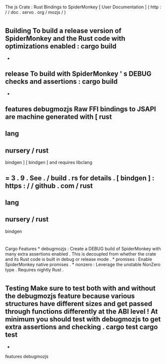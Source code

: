 #
The
js
Crate
:
Rust
Bindings
to
SpiderMonkey
[
User
Documentation
]
(
http
:
/
/
doc
.
servo
.
org
/
mozjs
/
)
#
#
Building
To
build
a
release
version
of
SpiderMonkey
and
the
Rust
code
with
optimizations
enabled
:
cargo
build
-
-
release
To
build
with
SpiderMonkey
'
s
DEBUG
checks
and
assertions
:
cargo
build
-
-
features
debugmozjs
Raw
FFI
bindings
to
JSAPI
are
machine
generated
with
[
rust
-
lang
-
nursery
/
rust
-
bindgen
]
[
bindgen
]
and
requires
libclang
>
=
3
.
9
.
See
.
/
build
.
rs
for
details
.
[
bindgen
]
:
https
:
/
/
github
.
com
/
rust
-
lang
-
nursery
/
rust
-
bindgen
#
#
Cargo
Features
*
debugmozjs
:
Create
a
DEBUG
build
of
SpiderMonkey
with
many
extra
assertions
enabled
.
This
is
decoupled
from
whether
the
crate
and
its
Rust
code
is
built
in
debug
or
release
mode
.
*
promises
:
Enable
SpiderMonkey
native
promises
.
*
nonzero
:
Leverage
the
unstable
NonZero
type
.
Requires
nightly
Rust
.
#
#
Testing
Make
sure
to
test
both
with
and
without
the
debugmozjs
feature
because
various
structures
have
different
sizes
and
get
passed
through
functions
differently
at
the
ABI
level
!
At
minimum
you
should
test
with
debugmozjs
to
get
extra
assertions
and
checking
.
cargo
test
cargo
test
-
-
features
debugmozjs
